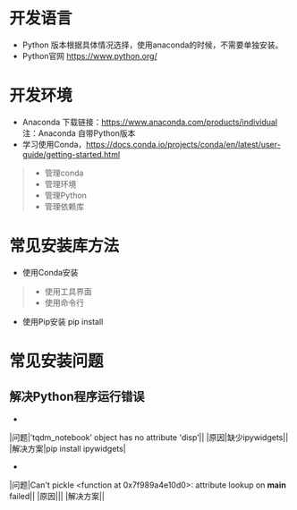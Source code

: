 # 开发语言
* Python 版本根据具体情况选择，使用anaconda的时候，不需要单独安装。
* Python官网  https://www.python.org/
# 开发环境
* Anaconda 下载链接：https://www.anaconda.com/products/individual  注：Anaconda 自带Python版本
* 学习使用Conda，https://docs.conda.io/projects/conda/en/latest/user-guide/getting-started.html
> * 管理conda
> * 管理环境
> * 管理Python
> * 管理依赖库

# 常见安装库方法
* 使用Conda安装 
> * 使用工具界面
> * 使用命令行
* 使用Pip安装 pip install
# 常见安装问题

## 解决Python程序运行错误
* 
|问题|’tqdm_notebook’ object has no attribute 'disp’||
|原因|缺少ipywidgets||
|解决方案|pip install ipywidgets|

*
|问题|Can't pickle <function <lambda> at 0x7f989a4e10d0>: attribute lookup <lambda> on __main__ failed||
|原因|||
|解决方案||